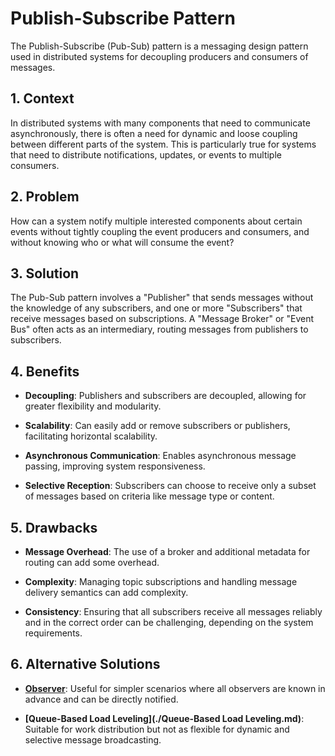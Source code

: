 # Publish-Subscribe Pattern

The Publish-Subscribe (Pub-Sub) pattern is a messaging design pattern used in distributed systems for decoupling producers and consumers of messages.


## 1. Context

In distributed systems with many components that need to communicate asynchronously, there is often a need for dynamic and loose coupling between different parts of the system. This is particularly true for systems that need to distribute notifications, updates, or events to multiple consumers.


## 2. Problem

How can a system notify multiple interested components about certain events without tightly coupling the event producers and consumers, and without knowing who or what will consume the event?


## 3. Solution

The Pub-Sub pattern involves a "Publisher" that sends messages without the knowledge of any subscribers, and one or more "Subscribers" that receive messages based on subscriptions. A "Message Broker" or "Event Bus" often acts as an intermediary, routing messages from publishers to subscribers.


## 4. Benefits

- **Decoupling**: Publishers and subscribers are decoupled, allowing for greater flexibility and modularity.

- **Scalability**: Can easily add or remove subscribers or publishers, facilitating horizontal scalability.

- **Asynchronous Communication**: Enables asynchronous message passing, improving system responsiveness.

- **Selective Reception**: Subscribers can choose to receive only a subset of messages based on criteria like message type or content.


## 5. Drawbacks

- **Message Overhead**: The use of a broker and additional metadata for routing can add some overhead.

- **Complexity**: Managing topic subscriptions and handling message delivery semantics can add complexity.

- **Consistency**: Ensuring that all subscribers receive all messages reliably and in the correct order can be challenging, depending on the system requirements.


## 6. Alternative Solutions

- **[Observer](./Observer.md)**: Useful for simpler scenarios where all observers are known in advance and can be directly notified.

- **[Queue-Based Load Leveling](./Queue-Based Load Leveling.md)**: Suitable for work distribution but not as flexible for dynamic and selective message broadcasting.
